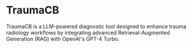 # TraumaCB
TraumaCB is a LLM-powered diagnostic tool designed to enhance trauma radiology workflows by integrating advanced Retrieval-Augmented Generation (RAG) with OpenAI's GPT-4 Turbo. 
